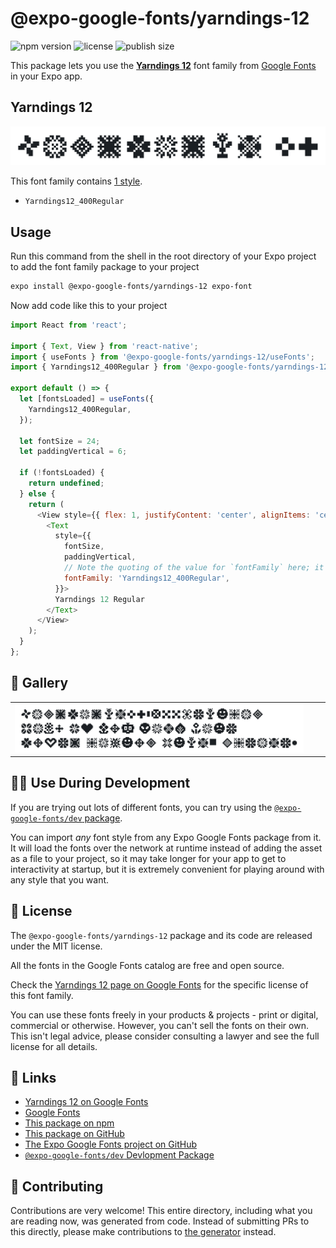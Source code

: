# @expo-google-fonts/yarndings-12

![npm version](https://flat.badgen.net/npm/v/@expo-google-fonts/yarndings-12)
![license](https://flat.badgen.net/github/license/expo/google-fonts)
![publish size](https://flat.badgen.net/packagephobia/install/@expo-google-fonts/yarndings-12)

This package lets you use the [**Yarndings 12**](https://fonts.google.com/specimen/Yarndings+12) font family from [Google Fonts](https://fonts.google.com/) in your Expo app.

## Yarndings 12

![Yarndings 12](./font-family.png)

This font family contains [1 style](#-gallery).

- `Yarndings12_400Regular`

## Usage

Run this command from the shell in the root directory of your Expo project to add the font family package to your project
```sh
expo install @expo-google-fonts/yarndings-12 expo-font
```

Now add code like this to your project
```js
import React from 'react';

import { Text, View } from 'react-native';
import { useFonts } from '@expo-google-fonts/yarndings-12/useFonts';
import { Yarndings12_400Regular } from '@expo-google-fonts/yarndings-12/400Regular';

export default () => {
  let [fontsLoaded] = useFonts({
    Yarndings12_400Regular,
  });

  let fontSize = 24;
  let paddingVertical = 6;

  if (!fontsLoaded) {
    return undefined;
  } else {
    return (
      <View style={{ flex: 1, justifyContent: 'center', alignItems: 'center' }}>
        <Text
          style={{
            fontSize,
            paddingVertical,
            // Note the quoting of the value for `fontFamily` here; it expects a string!
            fontFamily: 'Yarndings12_400Regular',
          }}>
          Yarndings 12 Regular
        </Text>
      </View>
    );
  }
};

```

## 🔡 Gallery


||||
|-|-|-|
|![Yarndings12_400Regular](.//400Regular/Yarndings12_400Regular.ttf.png)||||


## 👩‍💻 Use During Development

If you are trying out lots of different fonts, you can try using the [`@expo-google-fonts/dev` package](https://github.com/expo/google-fonts/tree/master/font-packages/dev#readme).

You can import *any* font style from any Expo Google Fonts package from it. It will load the fonts
over the network at runtime instead of adding the asset as a file to your project, so it may take longer
for your app to get to interactivity at startup, but it is extremely convenient
for playing around with any style that you want.

## 📖 License

The `@expo-google-fonts/yarndings-12` package and its code are released under the MIT license.

All the fonts in the Google Fonts catalog are free and open source.

Check the [Yarndings 12 page on Google Fonts](https://fonts.google.com/specimen/Yarndings+12) for the specific license of this font family.

You can use these fonts freely in your products & projects - print or digital, commercial or otherwise. However, you can't sell the fonts on their own. This isn't legal advice, please consider consulting a lawyer and see the full license for all details.

## 🔗 Links

- [Yarndings 12 on Google Fonts](https://fonts.google.com/specimen/Yarndings+12)
- [Google Fonts](https://fonts.google.com/)
- [This package on npm](https://www.npmjs.com/package/@expo-google-fonts/yarndings-12)
- [This package on GitHub](https://github.com/expo/google-fonts/tree/master/font-packages/yarndings-12)
- [The Expo Google Fonts project on GitHub](https://github.com/expo/google-fonts)
- [`@expo-google-fonts/dev` Devlopment Package](https://github.com/expo/google-fonts/tree/master/font-packages/dev)

## 🤝 Contributing

Contributions are very welcome! This entire directory, including what you are reading now, was generated from code. Instead of submitting PRs to this directly, please make contributions to [the generator](https://github.com/expo/google-fonts/tree/master/packages/generator) instead.
